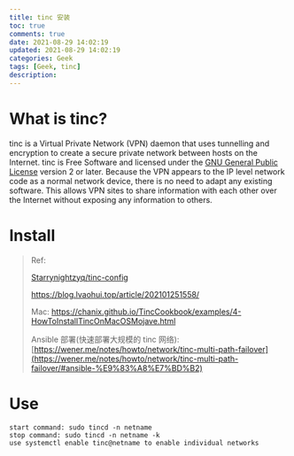 ```yaml
---
title: tinc 安装
toc: true
comments: true
date: 2021-08-29 14:02:19
updated: 2021-08-29 14:02:19
categories: Geek
tags: [Geek, tinc]
description: 
---
```


# What is tinc?

tinc is a Virtual Private Network (VPN) daemon that uses tunnelling and encryption to create a secure private network between hosts on the Internet. tinc is Free Software and licensed under the [GNU General Public License](https://www.gnu.org/licenses/old-licenses/gpl-2.0.html) version 2 or later. Because the VPN appears to the IP level network code as a normal network device, there is no need to adapt any existing software. This allows VPN sites to share information with each other over the Internet without exposing any information to others.

<!--more-->

# Install

> Ref:
>
> [Starrynightzyq/tinc-config](https://github.com/Starrynightzyq/tinc-config)
>
> https://blog.lvaohui.top/article/202101251558/
>
> Mac: https://chanix.github.io/TincCookbook/examples/4-HowToInstallTincOnMacOSMojave.html
>
> Ansible 部署(快速部署大规模的 tinc 网络): [https://wener.me/notes/howto/network/tinc-multi-path-failover](https://wener.me/notes/howto/network/tinc-multi-path-failover/#ansible-%E9%83%A8%E7%BD%B2)

# Use

~~~
start command: sudo tincd -n netname
stop command: sudo tincd -n netname -k
use systemctl enable tinc@netname to enable individual networks
~~~

